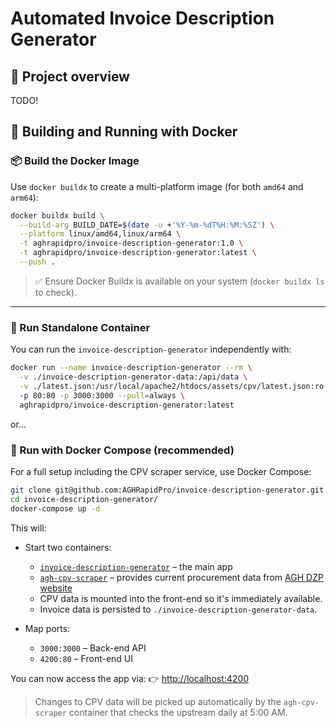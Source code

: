# Automated Invoice Description Generator


## 🧾 Project overview
TODO!

## 🐳 Building and Running with Docker

### 📦 Build the Docker Image

Use `docker buildx` to create a multi-platform image (for both `amd64` and `arm64`):

```bash
docker buildx build \
  --build-arg BUILD_DATE=$(date -u +'%Y-%m-%dT%H:%M:%SZ') \
  --platform linux/amd64,linux/arm64 \
  -t aghrapidpro/invoice-description-generator:1.0 \
  -t aghrapidpro/invoice-description-generator:latest \
  --push .
```

> ✅ Ensure Docker Buildx is available on your system (`docker buildx ls` to check).

---

### 🚀 Run Standalone Container

You can run the `invoice-description-generator` independently with:

```bash
docker run --name invoice-description-generator --rm \
  -v ./invoice-description-generator-data:/api/data \
  -v ./latest.json:/usr/local/apache2/htdocs/assets/cpv/latest.json:ro
  -p 80:80 -p 3000:3000 --pull=always \
  aghrapidpro/invoice-description-generator:latest
```
or...

### 🔧 Run with Docker Compose (recommended)

For a full setup including the CPV scraper service, use Docker Compose:

```bash
git clone git@github.com:AGHRapidPro/invoice-description-generator.git
cd invoice-description-generator/
docker-compose up -d
```

This will:

* Start two containers:

  * [`invoice-description-generator`](https://github.com/AGHRapidPro/invoice-description-generator) – the main app
  * [`agh-cpv-scraper`](https://github.com/AGHRapidPro/agh-cpv-scraper) – provides current procurement data from [AGH DZP website](https://dzp.agh.edu.pl/dla-jednostek-agh/plany-zamowien-publicznych)
  * CPV data is mounted into the front-end so it's immediately available.
  * Invoice data is persisted to `./invoice-description-generator-data`.
* Map ports:

  * `3000:3000` – Back-end API
  * `4200:80` – Front-end UI

You can now access the app via:
👉 [http://localhost:4200](http://localhost:4200)

> Changes to CPV data will be picked up automatically by the `agh-cpv-scraper` container that checks the upstream daily at 5:00 AM.
